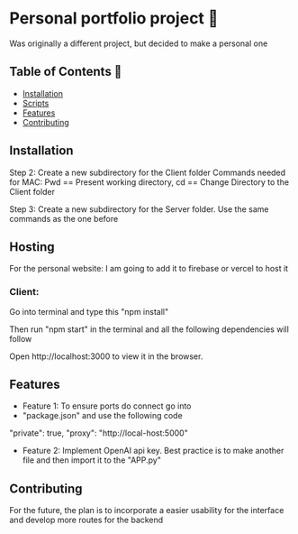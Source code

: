  # Personal portfolio project 🚀
Was originally a different project, but decided to make a personal one 

## Table of Contents 🤖
- [Installation](#installation)
- [Scripts](#Scripts)
- [Features](#features)
- [Contributing](#contributing)


## Installation

Step 2: Create a new subdirectory for the Client folder
Commands needed for MAC: Pwd == Present working directory,
                        cd == Change Directory to the Client folder

Step 3: Create a new subdirectory for the Server folder. Use the same commands as the one before

## Hosting
For the personal website: I am going to add it to firebase or vercel to host it

### Client:
Go into terminal and type this "npm install"

Then run "npm start" in the terminal and all the following dependencies will follow

Open http://localhost:3000 to view it in the browser.


## Features 
-  Feature 1: To ensure ports do connect go into
-  "package.json" and use the following code

 "private": true,
"proxy": "http://local-host:5000"

- Feature 2: Implement OpenAI api key. Best practice is to make another file and then import it to the "APP.py"

## Contributing

For the future, the plan is to incorporate a easier usability for the interface and develop more routes for the backend 





